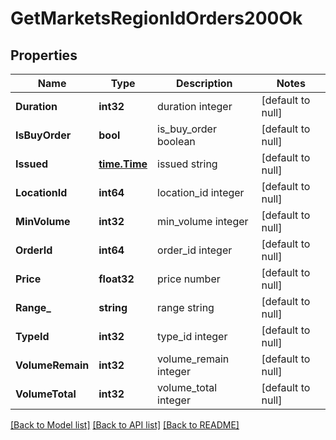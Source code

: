 # GetMarketsRegionIdOrders200Ok

## Properties
Name | Type | Description | Notes
------------ | ------------- | ------------- | -------------
**Duration** | **int32** | duration integer | [default to null]
**IsBuyOrder** | **bool** | is_buy_order boolean | [default to null]
**Issued** | [**time.Time**](time.Time.md) | issued string | [default to null]
**LocationId** | **int64** | location_id integer | [default to null]
**MinVolume** | **int32** | min_volume integer | [default to null]
**OrderId** | **int64** | order_id integer | [default to null]
**Price** | **float32** | price number | [default to null]
**Range_** | **string** | range string | [default to null]
**TypeId** | **int32** | type_id integer | [default to null]
**VolumeRemain** | **int32** | volume_remain integer | [default to null]
**VolumeTotal** | **int32** | volume_total integer | [default to null]

[[Back to Model list]](../README.md#documentation-for-models) [[Back to API list]](../README.md#documentation-for-api-endpoints) [[Back to README]](../README.md)



